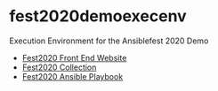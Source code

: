 # fest2020demoexecenv
Execution Environment for the Ansiblefest 2020 Demo 

* [Fest2020 Front End Website](https://github.com/kyleabenson/fest2020frontEnd)
* [Fest2020 Collection](https://github.com/kyleabenson/fest2020collection)
* [Fest2020 Ansible Playbook](https://github.com/kyleabenson/fest2020playbook)
